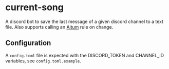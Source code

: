 # current-song

A discord bot to save the last message of a given discord channel to a text file. Also supports calling an [Aitum](https://aitum.tv/) rule on change.

## Configuration

A `config.toml` file is expected with the DISCORD_TOKEN and CHANNEL_ID variables, see `config.toml.example`.
